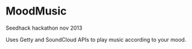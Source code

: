 MoodMusic
=========

Seedhack hackathon nov 2013

Uses Getty and SoundCloud APIs to play music according to your mood.
